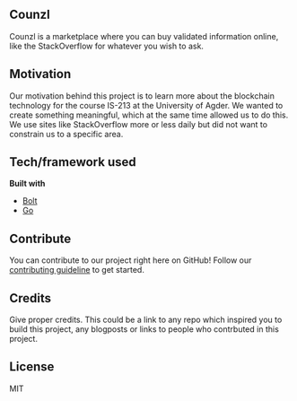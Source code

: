 ## Counzl
Counzl is a marketplace where you can buy validated information online, like the StackOverflow for whatever you wish to ask.

## Motivation
Our motivation behind this project is to learn more about the blockchain technology for the course IS-213 at the University of Agder. We wanted to create something meaningful, which at the same time allowed us to do this. We use sites like StackOverflow more or less daily but did not want to constrain us to a specific area.

## Tech/framework used

<b>Built with</b>
- [Bolt](https://github.com/boltdb/bolt)
- [Go](https://github.com/golang)

## Contribute
You can contribute to our project right here on GitHub! 
Follow our [contributing guideline](https://github.com/zulip/zulip-electron/blob/master/CONTRIBUTING.md) to get started.

## Credits
Give proper credits. This could be a link to any repo which inspired you to build this project, any blogposts or links to people who contrbuted in this project. 

## License

MIT
